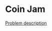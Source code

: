 Coin Jam
========

[Problem description](https://code.google.com/codejam/contest/6254486/dashboard#s=p2)
